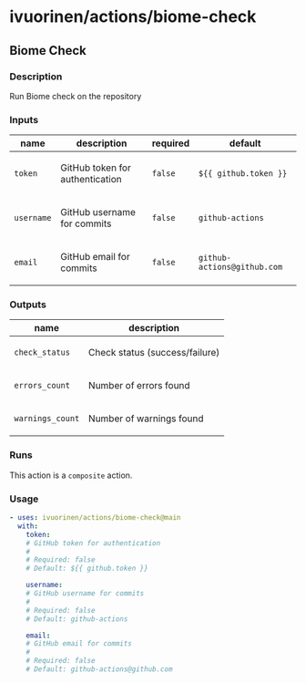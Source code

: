 # ivuorinen/actions/biome-check

## Biome Check

### Description

Run Biome check on the repository

### Inputs

| name       | description                            | required | default                     |
|------------|----------------------------------------|----------|-----------------------------|
| `token`    | <p>GitHub token for authentication</p> | `false`  | `${{ github.token }}`       |
| `username` | <p>GitHub username for commits</p>     | `false`  | `github-actions`            |
| `email`    | <p>GitHub email for commits</p>        | `false`  | `github-actions@github.com` |

### Outputs

| name             | description                           |
|------------------|---------------------------------------|
| `check_status`   | <p>Check status (success/failure)</p> |
| `errors_count`   | <p>Number of errors found</p>         |
| `warnings_count` | <p>Number of warnings found</p>       |

### Runs

This action is a `composite` action.

### Usage

```yaml
- uses: ivuorinen/actions/biome-check@main
  with:
    token:
    # GitHub token for authentication
    #
    # Required: false
    # Default: ${{ github.token }}

    username:
    # GitHub username for commits
    #
    # Required: false
    # Default: github-actions

    email:
    # GitHub email for commits
    #
    # Required: false
    # Default: github-actions@github.com
```
